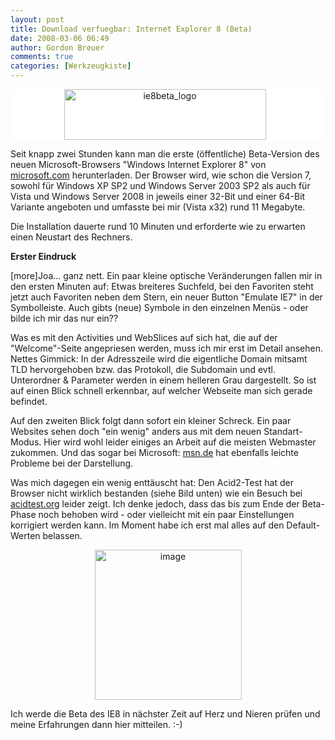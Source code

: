 ```yaml
---
layout: post
title: Download verfuegbar: Internet Explorer 8 (Beta)
date: 2008-03-06 06:49
author: Gordon Breuer
comments: true
categories: [Werkzeugkiste]
---
```

<p style="background-color: #ffffff; text-align: center"><a href="http://www.microsoft.com/windows/products/winfamily/ie/ie8/readiness/Install.htm" target="_blank"><img style="border-top-width: 0px; border-left-width: 0px; border-bottom-width: 0px; margin: 0px 10px 0px 0px; border-right-width: 0px" border="0" alt="ie8beta_logo" src="http://anheledirwp.blob.core.windows.net/wordpress/2008/03/ie8beta_logo_3.gif" width="323" height="81" /></a> </p>  <p>Seit knapp zwei Stunden kann man die erste (&#246;ffentliche) Beta-Version des neuen Microsoft-Browsers &quot;Windows Internet Explorer 8&quot; von <a title="" href="http://www.microsoft.com/windows/products/winfamily/ie/ie8/readiness/Install.htm" target="_blank">microsoft.com</a> herunterladen. Der Browser wird, wie schon die Version 7, sowohl f&#252;r Windows XP SP2 und Windows Server 2003 SP2 als auch f&#252;r Vista und Windows Server 2008 in jeweils einer 32-Bit und einer 64-Bit Variante angeboten und umfasste bei mir (Vista x32) rund 11 Megabyte.</p>  <p>Die Installation dauerte rund 10 Minuten und erforderte wie zu erwarten einen Neustart des Rechners.</p>  <p><strong>Erster Eindruck</strong></p>  <p>[more]Joa... ganz nett. Ein paar kleine optische Ver&#228;nderungen fallen mir in den ersten Minuten auf: Etwas breiteres Suchfeld, bei den Favoriten steht jetzt auch Favoriten neben dem Stern, ein neuer Button &quot;Emulate IE7&quot; in der Symbolleiste. Auch gibts (neue) Symbole in den einzelnen Men&#252;s - oder bilde ich mir das nur ein??</p>  <p>Was es mit den Activities und WebSlices auf sich hat, die auf der &quot;Welcome&quot;-Seite angepriesen werden, muss ich mir erst im Detail ansehen. Nettes Gimmick: In der Adresszeile wird die eigentliche Domain mitsamt TLD hervorgehoben bzw. das Protokoll, die Subdomain und evtl. Unterordner &amp; Parameter werden in einem helleren Grau dargestellt. So ist auf einen Blick schnell erkennbar, auf welcher Webseite man sich gerade befindet.</p>  <p>Auf den zweiten Blick folgt dann sofort ein kleiner Schreck. Ein paar Websites sehen doch &quot;ein wenig&quot; anders aus mit dem neuen Standart-Modus. Hier wird wohl leider einiges an Arbeit auf die meisten Webmaster zukommen. Und das sogar bei Microsoft: <a title="" href="http://de.msn.com/">msn.de</a> hat ebenfalls leichte Probleme bei der Darstellung.</p>  <p>Was mich dagegen ein wenig entt&#228;uscht hat: Den Acid2-Test hat der Browser nicht wirklich bestanden (siehe Bild unten) wie ein Besuch bei <a title="" href="http://acid2.acidtests.org/#top">acidtest.org</a> leider zeigt. Ich denke jedoch, dass das bis zum Ende der Beta-Phase noch behoben wird - oder vielleicht mit ein paar Einstellungen korrigiert werden kann. Im Moment habe ich erst mal alles auf den Default-Werten belassen.</p>  <p style="text-align: center"><img style="border-top-width: 0px; border-left-width: 0px; border-bottom-width: 0px; border-right-width: 0px" border="0" alt="image" src="http://anheledirwp.blob.core.windows.net/wordpress/2008/03/image_3.png" width="235" height="240" /> </p>  <p>Ich werde die Beta des IE8 in n&#228;chster Zeit auf Herz und Nieren pr&#252;fen und meine Erfahrungen dann hier mitteilen. :-)</p>
